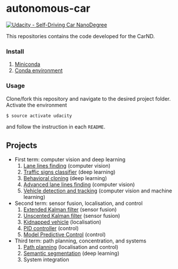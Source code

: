 # autonomous-car
[![Udacity - Self-Driving Car NanoDegree](https://s3.amazonaws.com/udacity-sdc/github/shield-carnd.svg)](http://www.udacity.com/drive)

This repositories contains the code developed for the CarND.

### Install
1. [Miniconda](https://conda.io/miniconda.html)
2. [Conda environment](https://github.com/udacity/CarND-Term1-Starter-Kit/blob/master/doc/configure_via_anaconda.md)

### Usage
Clone/fork this repository and navigate to the desired project folder. Activate the environment
```bash
$ source activate udacity
```
and follow the instruction in each `README`.

## Projects
* First term: computer vision and deep learning
  1. [Lane lines finding](https://github.com/alemelis/autonomous-car/tree/master/lane-lines) (computer vision)
  2. [Traffic signs classifier](https://github.com/alemelis/autonomous-car/tree/master/traffic-signs) (deep learning)
  3. [Behavioral cloning](https://github.com/alemelis/autonomous-car/tree/master/behavioral-cloning) (deep learning)
  4. [Advanced lane lines finding](https://github.com/alemelis/autonomous-car/tree/master/adv-lane-lines) (computer vision)
  5. [Vehicle detection and tracking](https://github.com/alemelis/autonomous-car/tree/master/vehicle-detection) (computer vision and machine learning)
* Second term: sensor fusion, localisation, and control
  1. [Extended Kalman filter](https://github.com/alemelis/autonomous-car/tree/master/ext-kalman-filters) (sensor fusion)
  2. [Unscented Kalman filter](https://github.com/alemelis/autonomous-car/tree/master/unsc-kalman-filter) (sensor fusion)
  3. [Kidnapped vehicle](https://github.com/alemelis/autonomous-car/tree/master/kidnapped-vehicle) (localisation)
  4. [PID controller](https://github.com/alemelis/autonomous-car/tree/master/pid-control) (control)
  5. [Model Predictive Control](https://github.com/alemelis/autonomous-car/tree/master/model-predictive-control) (control)
* Third term: path planning, concentration, and systems
  1. [Path planning](https://github.com/alemelis/autonomous-car/tree/master/path-planning) (localisation and control)
  2. [Semantic segmentation](https://github.com/alemelis/autonomous-car/tree/master/semantic-segmentation) (deep learning)
  3. System integration
